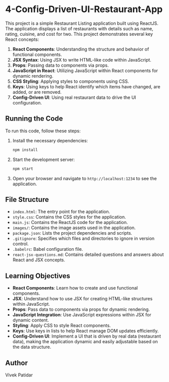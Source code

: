 # 4-Config-Driven-UI-Restaurant-App

This project is a simple Restaurant Listing application built using ReactJS. The application displays a list of restaurants with details such as name, rating, cuisine, and cost for two. This project demonstrates several key React concepts:

1. **React Components**: Understanding the structure and behavior of functional components.
2. **JSX Syntax**: Using JSX to write HTML-like code within JavaScript.
3. **Props**: Passing data to components via props.
4. **JavaScript in React**: Utilizing JavaScript within React components for dynamic rendering.
5. **CSS Styling**: Applying styles to components using CSS.
6. **Keys**: Using keys to help React identify which items have changed, are added, or are removed.
7. **Config-Driven UI**: Using real restaurant data to drive the UI configuration.

## Running the Code

To run this code, follow these steps:

1. Install the necessary dependencies:
    ```bash
    npm install
    ```

2. Start the development server:
    ```bash
    npm start
    ```

3. Open your browser and navigate to `http://localhost:1234` to see the application.

## File Structure

- `index.html`: The entry point for the application.
- `style.css`: Contains the CSS styles for the application.
- `main.js`: Contains the ReactJS code for the application.
- `images/`: Contains the image assets used in the application.
- `package.json`: Lists the project dependencies and scripts.
- `.gitignore`: Specifies which files and directories to ignore in version control.
- `.babelrc`: Babel configuration file.
- `react-jsx-questions.md`: Contains detailed questions and answers about React and JSX concepts.

## Learning Objectives

- **React Components**: Learn how to create and use functional components.
- **JSX**: Understand how to use JSX for creating HTML-like structures within JavaScript.
- **Props**: Pass data to components via props for dynamic rendering.
- **JavaScript Integration**: Use JavaScript expressions within JSX for dynamic content.
- **Styling**: Apply CSS to style React components.
- **Keys**: Use keys in lists to help React manage DOM updates efficiently.
- **Config-Driven UI**: Implement a UI that is driven by real data (restaurant data), making the application dynamic and easily adjustable based on the data structure.

## Author

Vivek Patidar
